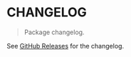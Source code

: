 # CHANGELOG

> Package changelog.

See [GitHub Releases](https://github.com/stdlib-js/stats-base-dists-erlang-pdf/releases) for the changelog.